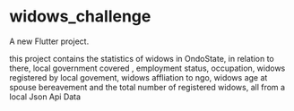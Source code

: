 # widows_challenge

A new Flutter project.

this project contains the statistics of widows in OndoState, in relation to there,  local government covered , employment status, occupation, widows registered by local govement, widows affliation to ngo, widows age at spouse bereavement and the total number of registered widows, all from a local Json Api Data
